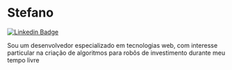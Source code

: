 # Stefano

[![Linkedin Badge](https://img.shields.io/badge/-LinkedIn-blue?style=flat-square&logo=Linkedin&logoColor=white&link=https://www.linkedin.com/in/stefano-silva-ti/)]([https://www.linkedin.com/in/stefano-silva-ti/](https://www.linkedin.com/in/stefano-silva-ti/))

Sou um desenvolvedor especializado em tecnologias web, com interesse particular na criação de algoritmos para robôs de investimento durante meu tempo livre
